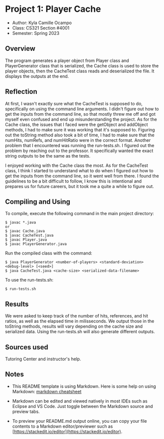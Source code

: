 # Project 1: Player Cache

* Author: Kyla Camille Ocampo
* Class: CS321 Section #4001
* Semester: Spring 2023

## Overview

The program generates a player object from Player class and PlayerGenerator 
class that is serialized, the Cache class is used to store the player objects, 
then the CacheTest class reads and deserialized the file. It displays the outputs
at the end.


## Reflection

At first, I wasn't exactly sure what the CacheTest is supposed to do, 
specifically on using the command line arguments. I didn't figure out 
how to get the inputs from the command line, so that mostly threw me off
and got myself even confused and end up misunderstanding the project. 
As for the Cache class, the issues that I faced were the getObject and
addObject methods, I had to make sure it was working that it's supposed to.
Figuring out the toString method also took a bit of time, I had to make sure
that the numHits, numRefs, and numHitRatio were in the correct format. 
Another problem that I encountered was running the run-tests.sh. I figured out
the problem by reaching out to the professor. It specifically wanted the exact 
string outputs to be the same as the tests. 

I enjoyed working with the Cache class the most. As for the CacheTest class,
I think I started to understand what to do when I figured out how to get the
inputs from the command line, so it went well from there. I found the guidelines
to be a bit difficult to follow, I know this is intentional and prepares us for future
careers, but it took me a quite a while to figure out.

## Compiling and Using

To compile, execute the following command in the main project directory:
```
$ javac *.java
or 
$ javac Cache.java
$ javac CacheTest.java
$ javac Player.java
$ javac PlayerGenerator.java
```

Run the compiled class with the command:
```
$ java PlayerGenerator <number-of-players> <standard-deviation> <debug-level> [<seed>]
$ java CacheTest.java <cache-size> <serialized-data-filename>
```

To use the run-tests.sh:
```
$ run-tests.sh
```

## Results 

We were asked to keep track of the number of hits, references, and hit ratios,
as well as the elapsed time in milisseconds. We output those in the toString methods, 
results will vary depending on the cache size and serialized data. Using the 
run-tests.sh will also generate different outputs.

## Sources used

Tutoring Center and instructor's help.

## Notes

* This README template is using Markdown. Here is some help on using Markdown: 
[markdown cheatsheet](https://github.com/adam-p/markdown-here/wiki/Markdown-Cheatsheet)


* Markdown can be edited and viewed natively in most IDEs such as Eclipse and VS Code. Just toggle
between the Markdown source and preview tabs.

* To preview your README.md output online, you can copy your file contents to a Markdown editor/previewer
such as [https://stackedit.io/editor](https://stackedit.io/editor).